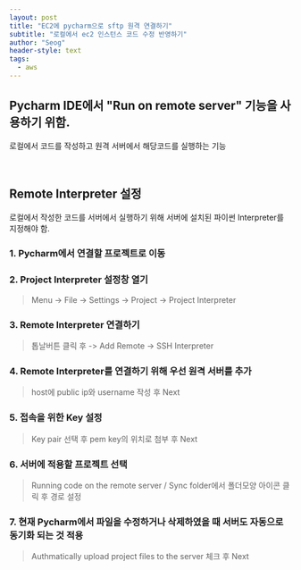 ```yaml
---
layout: post
title: "EC2에 pycharm으로 sftp 원격 연결하기"
subtitle: "로컬에서 ec2 인스턴스 코드 수정 반영하기"
author: "Seog"
header-style: text
tags: 
  - aws
---
```


## Pycharm IDE에서 "Run on remote server" 기능을 사용하기 위함.

로컬에서 코드를 작성하고 원격 서버에서 해당코드를 실행하는 기능

<br/>

## Remote Interpreter 설정

로컬에서 작성한 코드를 서버에서 실행하기 위해 서버에 설치된 파이썬 Interpreter를 지정해야 함.

### 1. Pycharm에서 연결할 프로젝트로 이동

### 2. Project Interpreter 설정창 열기

> Menu -> File -> Settings -> Project -> Project Interpreter

### 3. Remote Interpreter 연결하기

> 톱날버튼 클릭 후 -> Add Remote -> SSH Interpreter

### 4. Remote Interpreter를 연결하기 위해 우선 원격 서버를 추가

> host에 public ip와 username 작성 후 Next

### 5. 접속을 위한 Key 설정

> Key pair 선택 후 pem key의 위치로 첨부 후 Next

### 6. 서버에 적용할 프로젝트 선택

> Running code on the remote server / Sync folder에서 폴더모양 아이콘 클릭 후 경로 설정

### 7. 현재 Pycharm에서 파일을 수정하거나 삭제하였을 때 서버도 자동으로 동기화 되는 것 적용

> Authmatically upload project files to the server 체크 후 Next
